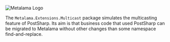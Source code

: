 ![Metalama Logo](https://raw.githubusercontent.com/postsharp/Metalama/master/images/metalama-by-postsharp.svg)

The `Metalama.Extensions.Multicast` package simulates the multicasting feature of PostSharp. Its aim is that business code that used PostSharp can be migrated to Metalama without other changes than some namespace find-and-replace.

